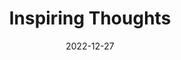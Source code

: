 ---
slug: thought-for-the-day
title: "Inspiring Thoughts"
date: 2022-12-27
excerpt: "Child thou bringest to my hear the babble of the wind and the water the 
flower's speechless secrets the cloud's dreams the mute gaze of wonder of the morning sky."
tags: [Inspiration, Motivation, Quotes, Thoughts]
---